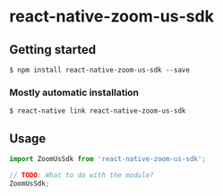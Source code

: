 # react-native-zoom-us-sdk

## Getting started

`$ npm install react-native-zoom-us-sdk --save`

### Mostly automatic installation

`$ react-native link react-native-zoom-us-sdk`

## Usage
```javascript
import ZoomUsSdk from 'react-native-zoom-us-sdk';

// TODO: What to do with the module?
ZoomUsSdk;
```
